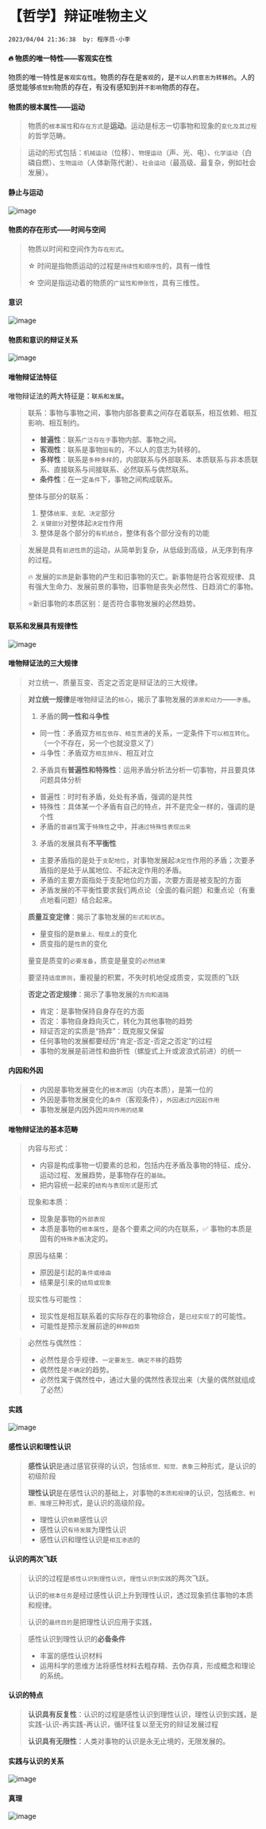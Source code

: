 # 【哲学】辩证唯物主义

`2023/04/04 21:36:38  by: 程序员·小李`

#### 🔥 物质的唯一特性——客观实在性

物质的唯一特性是`客观实在性`。物质的存在是`客观`的，是`不以人的意志为转移的`。人的感觉能够`感觉到`物质的存在，有没有感知到并`不影响`物质的存在。


#### 物质的根本属性——运动

> 物质的`根本属性`和`存在方式`是**运动**。运动是标志一切事物和现象的`变化及其过程`的哲学范畴。

> 运动的形式包括：`机械运动`（位移）、`物理运动`（声、光、电）、`化学运动`（白磷自燃）、`生物运动`（人体新陈代谢）、`社会运动`（最高级、最复杂，例如社会发展）。


#### 静止与运动

![image](【哲学】辩证唯物主义/6ac2a9ac-d2ea-48a5-90e0-8416aa662ae4.png)



#### 物质的存在形式——时间与空间

> 物质以时间和空间作为`存在形式`。
>
> ☆ 时间是指物质运动的过程是`持续性和顺序性`的，具有一维性
>
> ☆ 空间是指运动着的物质的`广延性和伸张性`，具有三维性。


#### 意识

![image](【哲学】辩证唯物主义/c5353ef5-9f3a-4372-afd9-f304f9bbd4dd.png)


#### 物质和意识的辩证关系

![image](【哲学】辩证唯物主义/21400632-9caa-418f-9087-06890e28673d.png)



#### 唯物辩证法特征

唯物辩证法的两大特征是：`联系和发展`。

> 联系：事物与事物之间，事物内部各要素之间存在着联系，相互依赖、相互影响、相互制约。
> * **普遍性**：联系`广泛存在于`事物内部、事物之间。
> * **客观性**：联系是事物`固有`的，不以人的意志为转移的。
> * **多样性**：联系是`多种多样`的，内部联系与外部联系、本质联系与非本质联系、直接联系与间接联系、必然联系与偶然联系。
> * **条件性**：在一定`条件`下，事物之间构成联系。
>
> 整体与部分的联系：
> 1. 整体`统率、支配、决定`部分
> 2. `关键部分`对整体起`决定性`作用
> 3. 整体是各个部分的`有机结合`，整体有各个部分没有的功能


> 发展是具有`前进性质`的运动，从简单到复杂，从低级到高级，从无序到有序的过程。
>
> 🔥 发展的`实质`是新事物的产生和旧事物的灭亡。新事物是符合客观规律、具有强大生命力、发展前景的事物，旧事物是丧失必然性、日趋消亡的事物。
>
> ⭐️新旧事物的本质区别：是否符合事物发展的必然趋势。


#### 联系和发展具有规律性

![image](【哲学】辩证唯物主义/5459b556-2a9f-4715-ab2a-edc36f66764d.png)



#### 唯物辩证法的三大规律

> 对立统一、质量互变、否定之否定是辩证法的三大规律。

> **对立统一规律**是唯物辩证法的`核心`，揭示了事物发展的`源泉和动力`——`矛盾`。
> 1. 矛盾的**同一性和斗争性**
>  * 同一性：矛盾双方`相互依存、相互贯通`的关系，一定条件下`可以相互转化`。（一个不存在，另一个也就没意义了）
>  * 斗争性：矛盾双方`相互排斥`、相互对立
> 2. 矛盾具有**普遍性和特殊性**：运用矛盾分析法分析一切事物，并且要具体问题具体分析
>  * 普遍性：时时有矛盾，处处有矛盾，强调的是共性
>  * 特殊性：具体某一个矛盾有自己的特点，并不是完全一样的，强调的是个性
>  * 矛盾的`普遍性`寓于`特殊性`之中，并`通过特殊性表现出来`
> 3. 矛盾的发展具有**不平衡性**
>  * 主要矛盾指的是处于`支配地位`，对事物发展起`决定性`作用的矛盾；次要矛盾指的是处于从属地位、不起决定作用的矛盾。
>  * 矛盾的主要方面指处于支配地位的方面，次要方面是被支配的方面
>  * 矛盾发展的不平衡性要求我们两点论（全面的看问题）和重点论（有重点地看问题）结合起来。


> **质量互变定律**：揭示了事物发展的`形式和状态`。
> * 量变指的是`数量上、程度上`的变化
> * 质变指的是`性质`的变化
> 
> 量变是质变的`必要准备`，质变是量变的`必然结果`
>
> 要坚持`适度原则`，重视量的积累，不失时机地促成质变，实现质的飞跃


> **否定之否定规律**：揭示了事物发展的`方向和道路`
> * 肯定：是事物保持自身存在的方面
> * 否定：事物自身趋向灭亡，转化为其他事物的趋势
> * 辩证否定的实质是“扬弃”：既克服又保留
> * 任何事物的发展都要经历“肯定-否定-否定之否定”的过程
> * 事物的发展是前进性和曲折性（螺旋式上升或波浪式前进）的统一



#### 内因和外因

> * 内因是事物发展变化的`根本原因`（内在本质），是第一位的
> * 外因是事物发展变化的`条件`（客观条件），`外因通过内因起作用`
> * 事物发展是内因外因`共同作用的结果`



#### 唯物辩证法的基本范畴

> 内容与形式：
> * 内容是构成事物一切要素的总和，包括内在矛盾及事物的特征、成分、运动过程、发展趋势，是事物存在的`基础`。
> * 把内容统一起来的`结构与表现形式`是形式

> 现象和本质：
> * 现象是事物的`外部表现`
> * 本质是事物的`根本属性`，是各个要素之间的内在联系，✅ 事物的本质是固有的`特殊矛盾`决定的。

> 原因与结果：
> * 原因是引起的`条件或缘由`
> * 结果是引来的`结局或现象`

> 现实性与可能性：
> * 现实性是相互联系着的实际存在的事物综合，是`已经实现了`的可能性。
> * 可能性是预示发展前途的`种种趋势`

> 必然性与偶然性：
> * 必然性是合乎规律、`一定要发生、确定不移`的趋势
> * 偶然性是`不确定`的趋势。
> * 必然性寓于偶然性中，通过大量的偶然性表现出来（大量的偶然就组成了必然）



#### 实践

![image](【哲学】辩证唯物主义/d6b77142-6819-4656-a1b1-cb5f941fb19b.png)



#### 感性认识和理性认识

> **感性认识**是通过感官获得的认识，包括`感觉、知觉、表象`三种形式，是认识的初级阶段
>
> **理性认识**是在感性认识的基础上，对事物的`本质和规律`的认识，包括`概念、判断、推理`三种形式，是认识的高级阶段。
>
> * 理性认识`依赖`感性认识
> * 感性认识`有待发展`为理性认识
> * 感性认识和理性认识是`相互渗透`的


#### 认识的两次飞跃

> 认识的过程是`感性认识到理性认识`，`理性认识到实践`的两次飞跃。
>
> 认识的`根本任务`是经过感性认识上升到理性认识，透过现象抓住事物的本质和规律。
>
> 认识的`最终目的`是把理性认识应用于实践，

> 感性认识到理性认识的**必备条件**
> * 丰富的感性认识材料
> * 运用科学的思维方法将感性材料去粗存精、去伪存真，形成概念和理论的系统。


#### 认识的特点

> **认识具有反复性**：认识的过程是感性认识到理性认识，理性认识到实践，是实践-认识-再实践-再认识，循环往复以至无穷的辩证发展过程
>
> **认识具有无限性**：人类对事物的认识是永无止境的，无限发展的。


#### 实践与认识的关系

![image](【哲学】辩证唯物主义/86b3c1d9-e887-41bd-93c9-fd9a7c35f6d7.png)


#### 真理

![image](【哲学】辩证唯物主义/70e8efe1-8b9a-4c36-8fb0-a647ce6183ee.png)